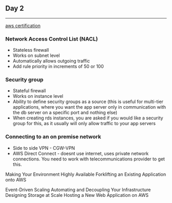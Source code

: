 ## Day 2
---
[aws certification](https://d0.awsstatic.com/training-and-certification/docs-sa-assoc/AWS_certified_solutions_architect_associate_blueprint.pdf) 

### Network Access Control List (NACL)
* Stateless firewall
* Works on subnet level
* Automatically allows outgoing traffic
* Add rule priority in increments of 50 or 100

### Security group
* Stateful firewall
* Works on instance level
* Ability to define security groups as a source (this is useful for multi-tier applications, where you want the app server only in communication with the db server on a specific port and nothing else)
* When creating rds instances, you are asked if you would like a security group for this, as it usually will only allow traffic to your app servers

### Connecting to an on premise network
* Side to side VPN - CGW-VPN
* AWS Direct Connect - doesnt use internet, uses private network connections. You need to work with telecommunications provider to get this.




Making Your Environment Highly Available
Forklifting an Existing Application onto AWS

Event-Driven Scaling
Automating and Decoupling Your Infrastructure
Designing Storage at Scale
Hosting a New Web Application on AWS
